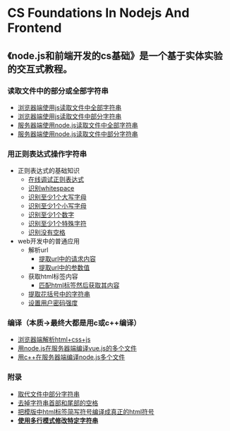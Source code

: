 # CS Foundations In Nodejs And Frontend
## 《node.js和前端开发的cs基础》是一个基于实体实验的交互式教程。

### 读取文件中的部分或全部字符串

- [浏览器端使用js读取文件中全部字符串](/chapters/读取文件中的部分或全部字符串/浏览器端使用js读取文件中全部字符串.md)
- [浏览器端使用js读取文件中部分字符串](/chapters/读取文件中的部分或全部字符串/浏览器端使用js读取文件中部分字符串.md)
- [服务器端使用node.js读取文件中全部字符串](/chapters/读取文件中的部分或全部字符串/服务器端使用node.js读取文件中全部字符串.md)
- [服务器端使用node.js读取文件中部分字符串](/chapters/读取文件中的部分或全部字符串/服务器端使用node.js读取文件中部分字符串.md)

### 用正则表达式操作字符串

- 正则表达式的基础知识
	- [在线调试正则表达式](/chapters/用正则表达式操作字符串/在线调试正则表达式.md)
	- [识别whitespace](/chapters/用正则表达式操作字符串/识别whitespace.md)
	- [识别至少1个大写字母](/chapters/用正则表达式操作字符串/识别至少1个大写字母.md)
	- [识别至少1个小写字母](/chapters/用正则表达式操作字符串/识别至少1个小写字母.md)
	- [识别至少1个数字](/chapters/用正则表达式操作字符串/识别至少1个数字.md)
	- [识别至少1个特殊字符](/chapters/用正则表达式操作字符串/识别至少1个特殊字符.md)
	- [识别没有空格](/chapters/用正则表达式操作字符串/识别没有空格.md)
- web开发中的普通应用
	- 解析url
		- [提取url中的请求内容](/chapters/用正则表达式操作字符串/提取url中的请求内容.md)
		- [提取url中的参数值](/chapters/用正则表达式操作字符串/提取url中的参数值.md)
	- 获取html标签内容
		- [匹配html标签然后获取其内容](/chapters/用正则表达式操作字符串/匹配html标签然后获取其内容.md)
	- [提取花括号中的字符串](/chapters/用正则表达式操作字符串/提取花括号中的字符串.md)
	- [设置用户密码强度](/chapters/用正则表达式操作字符串/设置用户密码强度.md)

### 编译（本质->最终大都是用c或c++编译）

- [浏览器端解析html+css+js](/chapters/编译/浏览器端解析html+css+js.md)
- [用node.js在服务器端编译vue.js的多个文件](/chapters/编译/用node.js在服务器端编译vue.js的多个文件.md)
- [用c++在服务器端编译node.js多个文件](/chapters/编译/用c++在服务器端编译node.js多个文件.md)

### 附录

- [取代文件中部分字符串](/chapters/附录/取代文件中部分字符串.md)
- [去掉字符串首部和尾部的空格](/chapters/附录/去掉字符串首部和尾部的空格.md) 
- [把模版中html标签简写符号编译成真正的html符号](/chapters/附录/把模版中html标签简写符号编译成真正的html符号.md)
- [**使用多行模式修改特定字符串**](/chapters/用正则表达式操作字符串/使用多行模式修改特定字符串.md)

